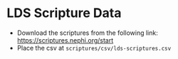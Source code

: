 # LDS Scripture Data

- Download the scriptures from the following link: https://scriptures.nephi.org/start
- Place the csv at `scriptures/csv/lds-scriptures.csv`
